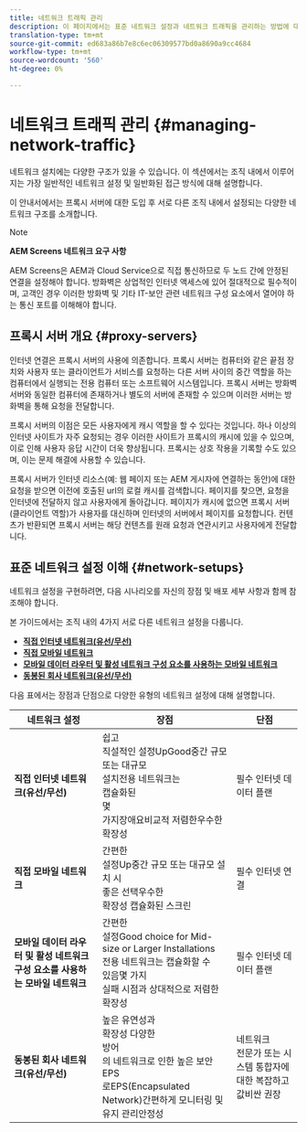 ```yaml
---
title: 네트워크 트래픽 관리
description: 이 페이지에서는 표준 네트워크 설정과 네트워크 트래픽을 관리하는 방법에 대해 설명합니다.
translation-type: tm+mt
source-git-commit: ed683a86b7e8c6ec06309577bd0a8690a9cc4684
workflow-type: tm+mt
source-wordcount: '560'
ht-degree: 0%

---
```



# 네트워크 트래픽 관리 {#managing-network-traffic}

네트워크 설치에는 다양한 구조가 있을 수 있습니다. 이 섹션에서는 조직 내에서 이루어지는 가장 일반적인 네트워크 설정 및 일반화된 접근 방식에 대해 설명합니다.

이 안내서에서는 프록시 서버에 대한 도입 후 서로 다른 조직 내에서 설정되는 다양한 네트워크 구조를 소개합니다.

>[!NOTE]
>
>**AEM Screens 네트워크 요구 사항**
>
>AEM Screens은 AEM과 Cloud Service으로 직접 통신하므로 두 노드 간에 안정된 연결을 설정해야 합니다. 방화벽은 상업적인 인터넷 액세스에 있어 절대적으로 필수적이며, 고객인 경우 이러한 방화벽 및 기타 IT-보안 관련 네트워크 구성 요소에서 열어야 하는 통신 포트를 이해해야 합니다.

## 프록시 서버 개요 {#proxy-servers}

인터넷 연결은 프록시 서버의 사용에 의존합니다. 프록시 서버는 컴퓨터와 같은 끝점 장치와 사용자 또는 클라이언트가 서비스를 요청하는 다른 서버 사이의 중간 역할을 하는 컴퓨터에서 실행되는 전용 컴퓨터 또는 소프트웨어 시스템입니다. 프록시 서버는 방화벽 서버와 동일한 컴퓨터에 존재하거나 별도의 서버에 존재할 수 있으며 이러한 서버는 방화벽을 통해 요청을 전달합니다.

프록시 서버의 이점은 모든 사용자에게 캐시 역할을 할 수 있다는 것입니다. 하나 이상의 인터넷 사이트가 자주 요청되는 경우 이러한 사이트가 프록시의 캐시에 있을 수 있으며, 이로 인해 사용자 응답 시간이 더욱 향상됩니다. 프록시는 상호 작용을 기록할 수도 있으며, 이는 문제 해결에 사용할 수 있습니다.

프록시 서버가 인터넷 리소스(예: 웹 페이지 또는 AEM 게시자에 연결하는 동안)에 대한 요청을 받으면 이전에 호출된 url의 로컬 캐시를 검색합니다. 페이지를 찾으면, 요청을 인터넷에 전달하지 않고 사용자에게 돌아갑니다. 페이지가 캐시에 없으면 프록시 서버(클라이언트 역할)가 사용자를 대신하며 인터넷의 서버에서 페이지를 요청합니다. 컨텐츠가 반환되면 프록시 서버는 해당 컨텐츠를 원래 요청과 연관시키고 사용자에게 전달합니다.

## 표준 네트워크 설정 이해 {#network-setups}

네트워크 설정을 구현하려면, 다음 시나리오를 자신의 장점 및 배포 세부 사항과 함께 참조해야 합니다.

본 가이드에서는 조직 내의 4가지 서로 다른 네트워크 설정을 다룹니다.

* **[직접 인터넷 네트워크(유선/무선)](/help/using/direct-internet-network.md)**
* **[직접 모바일 네트워크](/help/using/mobile-network.md)**
* **[모바일 데이터 라우터 및 활성 네트워크 구성 요소를 사용하는 모바일 네트워크](/help/using/mobile-network-router.md)**
* **[동봉된 회사 네트워크(유선/무선)](/help/using/enclosed-corporate-network.md)**

다음 표에서는 장점과 단점으로 다양한 유형의 네트워크 설정에 대해 설명합니다.

| 네트워크 설정 | 장점 | 단점 |
|--- |--- |--- |
| **직접 인터넷 네트워크(유선/무선)** | 쉽고<br>직설적인 설정UpGood중간 규모 또는 대규모<br>설치전용 네트워크는<br>캡슐화된<br>몇<br>가지장애요비교적 저렴한우수한 확장성 | 필수 인터넷 데이터 플랜 |
| **직접 모바일 네트워크** | 간편한<br>설정Up중간 규모 또는 대규모 설치 시<br>좋은 선택우수한<br>확장성 캡슐화된 스크린 | 필수 인터넷 연결 |
| **모바일 데이터 라우터 및 활성 네트워크 구성 요소를 사용하는 모바일 네트워크** | 간편한<br>설정Good choice for Mid-size or Larger Installations<br>전용 네트워크는 캡슐화할 수<br>있음몇 가지<br>실패 시점과 상대적으로 저렴한<br>확장성 | 필수 인터넷 데이터 플랜 |
| **동봉된 회사 네트워크(유선/무선)** | 높은 유연성과<br>확장성 다양한<br>방어<br>의 네트워크로 인한 높은 보안EPS<br>로EPS(Encapsulated Network)간편하게 모니터링 및유지 관리안정성 | 네트워크<br>전문가 또는 시스템 통합자에 대한 복잡하고 값비싼 권장 |
